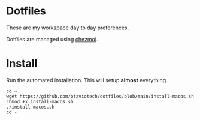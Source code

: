 # Dotfiles

These are my workspace day to day preferences.

Dotfiles are managed using [chezmoi](https://github.com/twpayne/chezmoi).

# Install

Run the automated installation. This will setup **almost** everything.

```shell
cd ~
wget https://github.com/otaviotech/dotfiles/blob/main/install-macos.sh
chmod +x install-macos.sh
./install-macos.sh
cd -
```

